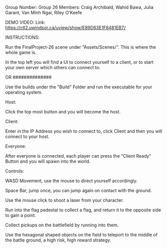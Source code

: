 Group Number: Group 26
Members: Craig Archibald, Wahid Bawa, Julia Garant, Van Minh Ngai, Riley O'Keefe

DEMO VIDEO:
    Link: https://ctl2.uwindsor.ca/uview/show/E89D63E1F8481EB7/

INSTRUCTIONS:

Run the FinalProject-26 scene under "Assets/Scenes/". This is where the whole game is.

In the top left you will find a UI to connect yourself to a client, or to start your own server which others can connect to.

OR ##############

Use the builds under the "Build" Folder and run the executable for your operating system.

Host:

Click the top most button and you will become the host.

Client:

Enter in the IP Address you wish to connect to, click Client and then you will connect to your host.

Everyone:

After everyone is connected, each player can press the "Client Ready" Button and you will spawn into the world.

Controls:

WASD Movement, use the mouse to direct yourself accordingly. 

Space Bar, jump once, you can jump again on contact with the ground.

Use the mouse click to shoot a laser from your character. 

Run into the flag pedestal to collect a flag, and return it to the opposite side to gain a point.

Collect pickups on the battlefield by running into them.

Use the hexagonal shaped objects on the field to teleport to the middle of the battle ground, a high risk, high reward strategy.
